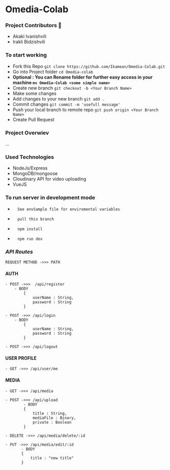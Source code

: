 # Omedia-Colab 

### **Project Contributors** :rocket:
- Akaki Ivanishvili
- Irakli Bidzishvili



### To start working 
- Fork this Repo ```git clone https://github.com/Ikamean/Omedia-Colab.git```
- Go into Project folder ```cd Omedia-colab```
- **Optional : You can Rename folder for further easy access in your machine ``` mv Omedia-Colab <some simple name> ```**  
- Create new branch ```git checkout -b <Your Branch Name>```
- Make some changes
- Add changes to your new branch ``` git add . ```
- Commit changes ``` git commit -m 'usefull message' ```
- Push your local branch to remote repo ``` git push origin <Your Branch Name> ```
- Create Pull Request




### **Project Overwiev**
...

### **Used Technologies**
- NodeJs/Express
- MongoDB/mongoose
- Cloudinary API for video uploading
- VueJS

### **To run server in development mode**
-       See envSample file for enviromental variables
-       pull this branch
-       npm install
-       npm run dev


### ***API Routes***
    REQUEST METHOD ->>> PATH
#### AUTH
    
    - POST ->>>  /api/register 
        - BODY 
            { 
                userName : String,
                password : String
            }

    - POST ->>> /api/login
        - BODY 
            { 
                userName : String,
                password : String
            }

    - POST ->>> /api/logout

#### USER PROFILE
    - GET ->>> /api/user/me

#### MEDIA 
    - GET ->>> /api/media

    - POST ->>> /api/upload
            - BODY 
            {
                title : String,
                mediaFile : Binary,
                private : Boolean
            }
            
    - DELETE ->>> /api/media/delete/:id

    - PUT ->>> /api/media/edit/:id
           - BODY
           {
               title : "new title"
           }